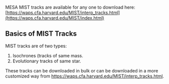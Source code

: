 MESA MIST tracks are available for any one to download here: [https://waps.cfa.harvard.edu/MIST/interp_tracks.html](https://waps.cfa.harvard.edu/MIST/index.html)

## Basics of MIST Tracks
MIST tracks are of two types:
1. Isochrones (tracks of same mass.
3. Evolutionary tracks of same star.

These tracks can be downloaded in bulk or can be downloaded in a more customized way from https://waps.cfa.harvard.edu/MIST/interp_tracks.html.
